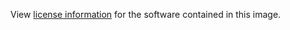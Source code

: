 View [license information](https://github.com/monicahq/monica/blob/master/LICENSE) for the software contained in this image.

